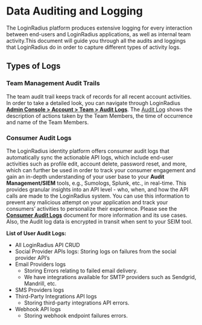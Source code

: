 # Data Auditing and Logging
 
The LoginRadius platform produces extensive logging for every interaction between end-users and LoginRadius applications, as well as internal team activity.This document will guide you through all the audits and loggings that LoginRadius do in order to capture different types of activity logs.

## Types of Logs

### Team Management Audit Trails

The team audit trail keeps track of records for all recent account activities. In order to take a detailed look, you can navigate through LoginRadius [**Admin Console > Account > Team > Audit Logs**](https://adminconsole.loginradius.com/account/team/audit-logs). The [Audit Log](/api/v2/admin-console/team-management/audit-logs/#audit-logs) shows the description of actions taken by the Team Members, the time of occurrence and name of the  Team Members.


### Consumer Audit Logs

The LoginRadius identity platform offers consumer audit logs that automatically sync the actionable API logs, which include end-user activities such as profile edit, account delete, password reset, and more, which can further be used in order to track your consumer engagement and gain an in-depth understanding of your user base  to your **Audit Management/SIEM** tools, e.g., Sumologs, Splunk, etc., in real-time. This provides granular insights into an API level - who, when, and how the API calls are made to the LoginRadius system. You can use this information to prevent any malicious attempt on your application and track your consumers’ activities to personalize their experience. Please see the [**Consumer Audit Logs**](/security/data-management/consumer-audit-log/) document for more information and its use cases. Also, the Audit log data is encrypted in transit when sent to your SEIM tool.

**List of User Audit Logs:**

- All LoginRadius API CRUD
- Social Provider APIs logs: Storing logs on failures from the social provider API’s
- Email Providers logs
  - Storing Errors relating to failed email delivery.
  - We have integrations available for SMTP providers such as Sendgrid, Mandrill, etc.
- SMS Providers logs
- Third-Party Integrations API logs
  - Storing third-party integrations API errors.
- Webhook API logs
  - Storing webhook endpoint failures errors.



